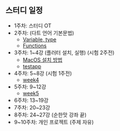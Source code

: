 
## 스터디 일정
- 1주차: 스터디 OT
- 2주차: (다트 언어 기본문법)
  - [Variable, type](https://github.com/dsc-sangmyung/2021-Flutter-Study/blob/main/Note/Jinuk/week2/week2_1.md)
  - [Functions](https://github.com/dsc-sangmyung/2021-Flutter-Study/blob/main/Note/Jinuk/week2/week2_2.md)
- 3주차: 1~4강 (플러터 설치, 실행) (시험 2주전)
  - [MacOS 설치 방법](https://github.com/dsc-sangmyung/2021-Flutter-Study/blob/main/Note/installGuide_for_Mac.md)
  - [testapp](https://github.com/dsc-sangmyung/2021-Flutter-Study/blob/main/Note/Jinuk/week3/test_app)
- 4주차: 5~8강 (시험 1주전)
  - [week4](https://github.com/dsc-sangmyung/2021-Flutter-Study/blob/main/Note/Jinuk/week4/week4_정리.md)  
- 5주차: 9~12강
  - [week5](https://github.com/dsc-sangmyung/2021-Flutter-Study/blob/main/Note/Jinuk/week4/week5_정리.md)  
- 6주차: 13~19강
- 7주차: 20~23강
- 8주차: 24~27강 (순한맛 강좌 끝)
- 9~10주차: 개인 프로젝트 (주제 자유)  

